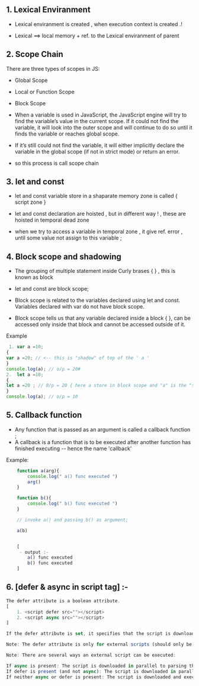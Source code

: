 ## 1. Lexical Enviranment

<!-- <hr/> -->

- Lexical enviranment is created , when execution context is created .!

- Lexical ==> local memory + ref. to the Lexical enviranment of parent

<!-- <hr/> -->

## 2. Scope Chain

There are three types of scopes in JS:

- Global Scope
- Local or Function Scope
- Block Scope

- When a variable is used in JavaScript, the JavaScript engine will try to find the variable’s value in the current scope. If it could not find the variable, it will look into the outer scope and will continue to do so until it finds the variable or reaches global scope.

- If it’s still could not find the variable, it will either implicitly declare the variable in the global scope (if not in strict mode) or return an error.

- so this process is call scope chain

<!-- <hr/> -->

## 3. let and const

- let and const variable store in a shaparate memory zone is called { script zone }

- let and const declaration are hoisted , but in different way ! , these are hoisted in temporal dead zone

- when we try to access a variable in temporal zone , it give ref. error , until some value not assign to this variable ;

<!-- <hr/> -->

## 4. Block scope and shadowing

- The grouping of multiple statement inside Curly brases { } , this is known as block
- let and const are block scope;

- Block scope is related to the variables declared using let and const. Variables declared with var do not have block scope.

- Block scope tells us that any variable declared inside a block { }, can be accessed only inside that block and cannot be accessed outside of it.

Example

```javascript
 1. var a =10;
{
var a =20; // <-- this is "shadow" of top of the ' a '
}
console.log(a); // o/p = 20#
2.  let a =10;
{
let a =20 ; // 0/p = 20 { here a store in block scope and "a" is the "shadowing" of the top of "a" }
}
console.log(a); // o/p = 10
```

## 5. Callback function

- Any function that is passed as an argument is called a callback function ;
- A callback is a function that is to be executed after another function has finished executing -- hence the name 'callback'

Example:

```javascript
    function a(arg){
        console.log(" a() func executed ")
        arg()
    }

    function b(){
        console.log(" b() func executed ")
    }

    // invoke a() and passing b() as argument;

    a(b)


    [
     - output :-
        a() func executed
        b() func executed
    ]
```

## 6. [defer & async in script tag] :-

```javascript
The defer attribute is a boolean attribute.
[
    1. <script defer src=""></script>
    2. <script async src=""></script>
]

If the defer attribute is set, it specifies that the script is downloaded in parallel to parsing the page, and executed after the page has finished parsing.

Note: The defer attribute is only for external scripts (should only be used if the src attribute is present).

Note: There are several ways an external script can be executed:

If async is present: The script is downloaded in parallel to parsing the page, and executed as soon as it is available (before parsing completes)
If defer is present (and not async): The script is downloaded in parallel to parsing the page, and executed after the page has finished parsing
If neither async or defer is present: The script is downloaded and executed immediately, blocking parsing until the script is completed

```

